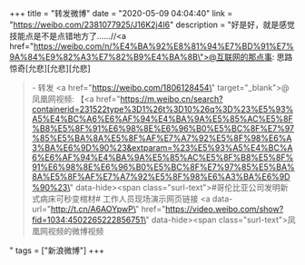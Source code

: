 +++
title = "转发微博"
date = "2020-05-09 04:04:40"
link = "https://weibo.com/2381077925/J16K2j4I6"
description = "好是好，就是感觉技能点是不是点错地方了……//<a href=\"https://weibo.com/n/%E4%BA%92%E8%81%94%E7%BD%91%E7%9A%84%E9%82%A3%E7%82%B9%E4%BA%8B\">@互联网的那点事</a>: 思路惊奇[允悲][允悲][允悲]<br><blockquote> - 转发 <a href=\"https://weibo.com/1806128454\" target=\"_blank\">@凤凰网视频</a>: 【<a href=\"https://m.weibo.cn/search?containerid=231522type%3D1%26t%3D10%26q%3D%23%E5%93%A5%E4%BC%A6%E6%AF%94%E4%BA%9A%E5%85%AC%E5%8F%B8%E5%8F%91%E6%98%8E%E6%96%B0%E5%BC%8F%E7%97%85%E5%BA%8A%E5%8F%AF%E7%A7%92%E5%8F%98%E6%A3%BA%E6%9D%90%23&extparam=%23%E5%93%A5%E4%BC%A6%E6%AF%94%E4%BA%9A%E5%85%AC%E5%8F%B8%E5%8F%91%E6%98%8E%E6%96%B0%E5%BC%8F%E7%97%85%E5%BA%8A%E5%8F%AF%E7%A7%92%E5%8F%98%E6%A3%BA%E6%9D%90%23\" data-hide><span class=\"surl-text\">#哥伦比亚公司发明新式病床可秒变棺材#</span></a> 工作人员现场演示网页链接  <a data-url=\"http://t.cn/A6AOYpwP\" href=\"https://video.weibo.com/show?fid=1034:4502265222856751\" data-hide><span class=\"surl-text\">凤凰网视频的微博视频</span></a></blockquote>"
tags = ["新浪微博"]
+++
